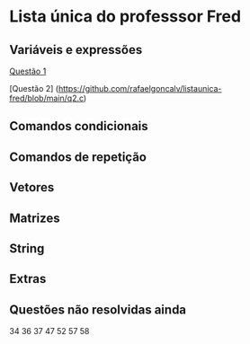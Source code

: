 #  Lista única do professsor Fred

## Variáveis e expressões

[Questão 1](https://github.com/rafaelgoncalv/listaunica-fred/blob/main/q1.c)

[Questão 2] (https://github.com/rafaelgoncalv/listaunica-fred/blob/main/q2.c)

## Comandos condicionais

## Comandos de repetição

## Vetores

## Matrizes

## String

## Extras

## Questões não resolvidas ainda

34
36
37
47
52
57
58
